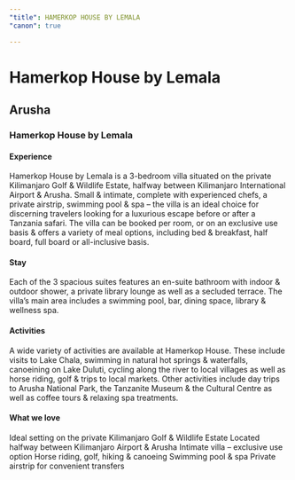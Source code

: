 ```yaml
---
"title": HAMERKOP HOUSE BY LEMALA
"canon": true

---
```


# Hamerkop House by Lemala
## Arusha
### Hamerkop House by Lemala

#### Experience
Hamerkop House by Lemala is a 3-bedroom villa situated on the private Kilimanjaro Golf &amp; Wildlife Estate, halfway between Kilimanjaro International Airport &amp; Arusha.
Small &amp; intimate, complete with experienced chefs, a private airstrip, swimming pool &amp; spa – the villa is an ideal choice for discerning travelers looking for a luxurious escape before or after a Tanzania safari.
The villa can be booked per room, or on an exclusive use basis &amp; offers a variety of meal options, including bed &amp; breakfast, half board, full board or all-inclusive basis.

#### Stay
Each of the 3 spacious suites features an en-suite bathroom with indoor &amp; outdoor shower, a private library lounge as well as a secluded terrace.
The villa’s main area includes a swimming pool, bar, dining space, library &amp; wellness spa.

#### Activities
A wide variety of activities are available at Hamerkop House. 
These include visits to Lake Chala, swimming in natural hot springs &amp; waterfalls, canoeining on Lake Duluti, cycling along the river to local villages as well as horse riding, golf &amp; trips to local markets. 
Other activities include day trips to Arusha National Park, the Tanzanite Museum &amp; the Cultural Centre as well as coffee tours &amp; relaxing spa treatments.


#### What we love
Ideal setting on the private Kilimanjaro Golf &amp; Wildlife Estate
Located halfway between Kilimanjaro Airport &amp; Arusha
Intimate villa – exclusive use option
Horse riding, golf, hiking &amp; canoeing
Swimming pool &amp; spa
Private airstrip for convenient transfers